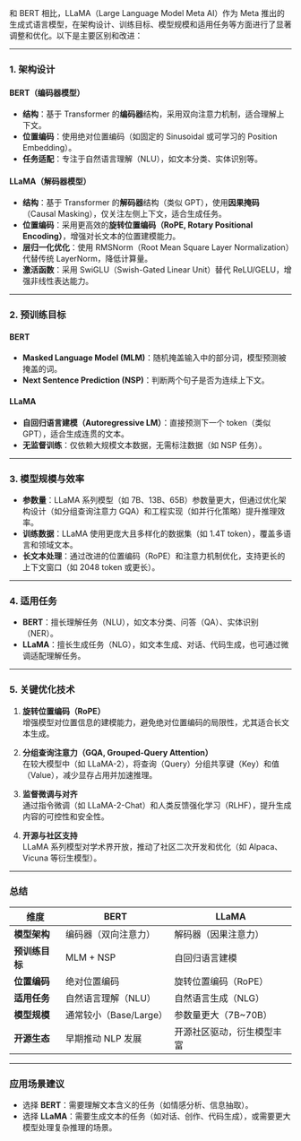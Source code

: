和 BERT 相比，LLaMA（Large Language Model Meta AI）作为 Meta 推出的生成式语言模型，在架构设计、训练目标、模型规模和适用任务等方面进行了显著调整和优化。以下是主要区别和改进：

---

### **1. 架构设计**
#### **BERT（编码器模型）**
- **结构**：基于 Transformer 的**编码器**结构，采用双向注意力机制，适合理解上下文。
- **位置编码**：使用绝对位置编码（如固定的 Sinusoidal 或可学习的 Position Embedding）。
- **任务适配**：专注于自然语言理解（NLU），如文本分类、实体识别等。

#### **LLaMA（解码器模型）**
- **结构**：基于 Transformer 的**解码器**结构（类似 GPT），使用**因果掩码**（Causal Masking），仅关注左侧上下文，适合生成任务。
- **位置编码**：采用更高效的**旋转位置编码（RoPE, Rotary Positional Encoding）**，增强对长文本的位置建模能力。
- **层归一化优化**：使用 RMSNorm（Root Mean Square Layer Normalization）代替传统 LayerNorm，降低计算量。
- **激活函数**：采用 SwiGLU（Swish-Gated Linear Unit）替代 ReLU/GELU，增强非线性表达能力。

---

### **2. 预训练目标**
#### **BERT**
- **Masked Language Model (MLM)**：随机掩盖输入中的部分词，模型预测被掩盖的词。
- **Next Sentence Prediction (NSP)**：判断两个句子是否为连续上下文。

#### **LLaMA**
- **自回归语言建模（Autoregressive LM）**：直接预测下一个 token（类似 GPT），适合生成连贯的文本。
- **无监督训练**：仅依赖大规模文本数据，无需标注数据（如 NSP 任务）。

---

### **3. 模型规模与效率**
- **参数量**：LLaMA 系列模型（如 7B、13B、65B）参数量更大，但通过优化架构设计（如分组查询注意力 GQA）和工程实现（如并行化策略）提升推理效率。
- **训练数据**：LLaMA 使用更庞大且多样化的数据集（如 1.4T token），覆盖多语言和领域文本。
- **长文本处理**：通过改进的位置编码（RoPE）和注意力机制优化，支持更长的上下文窗口（如 2048 token 或更长）。

---

### **4. 适用任务**
- **BERT**：擅长理解任务（NLU），如文本分类、问答（QA）、实体识别（NER）。
- **LLaMA**：擅长生成任务（NLG），如文本生成、对话、代码生成，也可通过微调适配理解任务。

---

### **5. 关键优化技术**
1. **旋转位置编码（RoPE）**  
   增强模型对位置信息的建模能力，避免绝对位置编码的局限性，尤其适合长文本生成。

2. **分组查询注意力（GQA, Grouped-Query Attention）**  
   在较大模型中（如 LLaMA-2），将查询（Query）分组共享键（Key）和值（Value），减少显存占用并加速推理。

3. **监督微调与对齐**  
   通过指令微调（如 LLaMA-2-Chat）和人类反馈强化学习（RLHF），提升生成内容的可控性和安全性。

4. **开源与社区支持**  
   LLaMA 系列模型对学术界开放，推动了社区二次开发和优化（如 Alpaca、Vicuna 等衍生模型）。

---

### **总结**
| **维度**         | **BERT**                     | **LLaMA**                          |
|------------------|------------------------------|------------------------------------|
| **模型架构**      | 编码器（双向注意力）          | 解码器（因果注意力）                |
| **预训练目标**    | MLM + NSP                    | 自回归语言建模                      |
| **位置编码**      | 绝对位置编码                  | 旋转位置编码（RoPE）                |
| **适用任务**      | 自然语言理解（NLU）           | 自然语言生成（NLG）                 |
| **模型规模**      | 通常较小（Base/Large）        | 参数量更大（7B~70B）                |
| **开源生态**      | 早期推动 NLP 发展             | 开源社区驱动，衍生模型丰富           |

---

### **应用场景建议**
- 选择 **BERT**：需要理解文本含义的任务（如情感分析、信息抽取）。
- 选择 **LLaMA**：需要生成文本的任务（如对话、创作、代码生成），或需要更大模型处理复杂推理的场景。